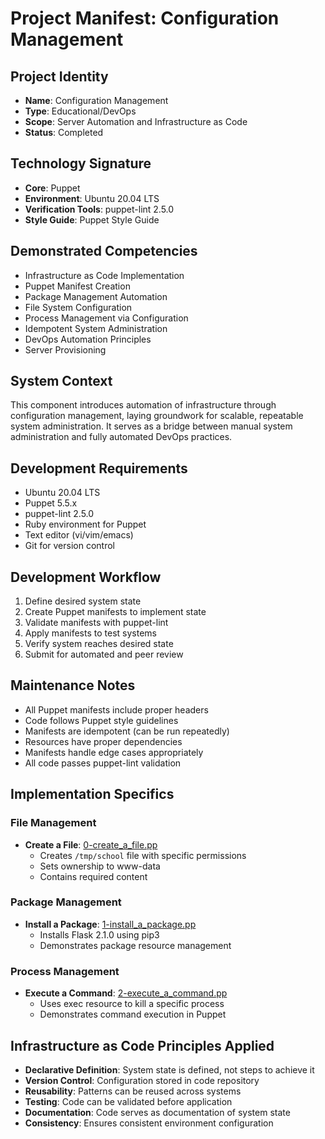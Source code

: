 # Project Manifest: Configuration Management

## Project Identity
- **Name**: Configuration Management
- **Type**: Educational/DevOps
- **Scope**: Server Automation and Infrastructure as Code
- **Status**: Completed

## Technology Signature
- **Core**: Puppet
- **Environment**: Ubuntu 20.04 LTS
- **Verification Tools**: puppet-lint 2.5.0
- **Style Guide**: Puppet Style Guide

## Demonstrated Competencies
- Infrastructure as Code Implementation
- Puppet Manifest Creation
- Package Management Automation
- File System Configuration
- Process Management via Configuration
- Idempotent System Administration
- DevOps Automation Principles
- Server Provisioning

## System Context
This component introduces automation of infrastructure through configuration management, laying groundwork for scalable, repeatable system administration. It serves as a bridge between manual system administration and fully automated DevOps practices.

## Development Requirements
- Ubuntu 20.04 LTS
- Puppet 5.5.x
- puppet-lint 2.5.0
- Ruby environment for Puppet
- Text editor (vi/vim/emacs)
- Git for version control

## Development Workflow
1. Define desired system state
2. Create Puppet manifests to implement state
3. Validate manifests with puppet-lint
4. Apply manifests to test systems
5. Verify system reaches desired state
6. Submit for automated and peer review

## Maintenance Notes
- All Puppet manifests include proper headers
- Code follows Puppet style guidelines
- Manifests are idempotent (can be run repeatedly)
- Resources have proper dependencies
- Manifests handle edge cases appropriately
- All code passes puppet-lint validation

## Implementation Specifics

### File Management
- **Create a File**: [0-create_a_file.pp](./0-create_a_file.pp)
  - Creates `/tmp/school` file with specific permissions
  - Sets ownership to www-data
  - Contains required content

### Package Management
- **Install a Package**: [1-install_a_package.pp](./1-install_a_package.pp)
  - Installs Flask 2.1.0 using pip3
  - Demonstrates package resource management

### Process Management
- **Execute a Command**: [2-execute_a_command.pp](./2-execute_a_command.pp)
  - Uses exec resource to kill a specific process
  - Demonstrates command execution in Puppet

## Infrastructure as Code Principles Applied
- **Declarative Definition**: System state is defined, not steps to achieve it
- **Version Control**: Configuration stored in code repository
- **Reusability**: Patterns can be reused across systems
- **Testing**: Code can be validated before application
- **Documentation**: Code serves as documentation of system state
- **Consistency**: Ensures consistent environment configuration